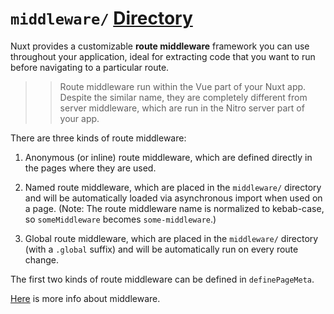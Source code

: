 # `middleware/` [Directory](https://nuxt.com/docs/guide/directory-structure/middleware)

Nuxt provides a customizable **route middleware** framework you can use throughout your application, ideal for extracting code that you want to run before navigating to a particular route.

>> Route middleware run within the Vue part of your Nuxt app. Despite the similar name, they are completely different from server middleware, which are run in the Nitro server part of your app.

There are three kinds of route middleware:

1. Anonymous (or inline) route middleware, which are defined directly in the pages where they are used.

2. Named route middleware, which are placed in the `middleware/` directory and will be automatically loaded via asynchronous import when used on a page. (Note: The route middleware name is normalized to kebab-case, so `someMiddleware` becomes `some-middleware`.)

3. Global route middleware, which are placed in the `middleware/` directory (with a `.global` suffix) and will be automatically run on every route change.

The first two kinds of route middleware can be defined in `definePageMeta`.

[Here](https://nuxt.com/docs/guide/directory-structure/middleware) is more info about middleware.